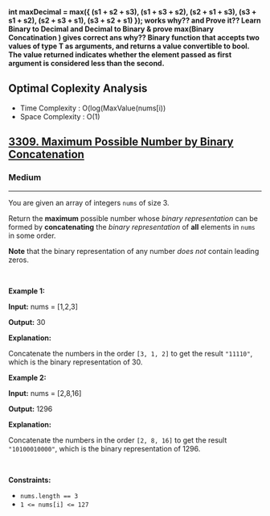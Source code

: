 <b>
	<b> int maxDecimal = max({
 (s1 + s2 + s3),
 (s1 + s3 + s2),
  (s2 + s1 + s3),
 (s3 + s1 + s2),
  (s2 + s3 + s1),
  (s3 + s2 + s1)
    }); works why?? and Prove it??
Learn Binary to Decimal and   Decimal to Binary & prove max(Binary Concatination ) gives correct ans why?? Binary function that accepts two values of type T as arguments, and returns a value convertible to bool. The value returned indicates whether the element passed as first argument is considered less than the second.
    
</b>
</b>

<h3> 
	<h2>Optimal Coplexity Analysis </h2>
<ul>
	<li>Time Complexity : O(log(MaxValue(nums[i))</li>
 	<li>Space Complexity : O(1)</li>
</ul>
</h3>






<h2><a href="https://leetcode.com/problems/maximum-possible-number-by-binary-concatenation">3309. Maximum Possible Number by Binary Concatenation</a></h2><h3>Medium</h3><hr><p>You are given an array of integers <code>nums</code> of size 3.</p>

<p>Return the <strong>maximum</strong> possible number whose <em>binary representation</em> can be formed by <strong>concatenating</strong> the <em>binary representation</em> of <strong>all</strong> elements in <code>nums</code> in some order.</p>

<p><strong>Note</strong> that the binary representation of any number <em>does not</em> contain leading zeros.</p>

<p>&nbsp;</p>
<p><strong class="example">Example 1:</strong></p>

<div class="example-block">
<p><strong>Input:</strong> <span class="example-io">nums = [1,2,3]</span></p>

<p><strong>Output:</strong> 30</p>

<p><strong>Explanation:</strong></p>

<p>Concatenate the numbers in the order <code>[3, 1, 2]</code> to get the result <code>&quot;11110&quot;</code>, which is the binary representation of 30.</p>
</div>

<p><strong class="example">Example 2:</strong></p>

<div class="example-block">
<p><strong>Input:</strong> <span class="example-io">nums = [2,8,16]</span></p>

<p><strong>Output:</strong> 1296</p>

<p><strong>Explanation:</strong></p>

<p>Concatenate the numbers in the order <code>[2, 8, 16]</code> to get the result <code>&quot;10100010000&quot;</code>, which is the binary representation of 1296.</p>
</div>

<p>&nbsp;</p>
<p><strong>Constraints:</strong></p>

<ul>
	<li><code>nums.length == 3</code></li>
	<li><code>1 &lt;= nums[i] &lt;= 127</code></li>
</ul>

